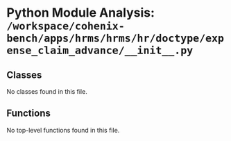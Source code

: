 # Python Module Analysis: `/workspace/cohenix-bench/apps/hrms/hrms/hr/doctype/expense_claim_advance/__init__.py`

## Classes

No classes found in this file.


## Functions

No top-level functions found in this file.
